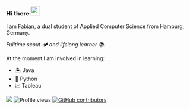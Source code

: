 ### Hi there <img src="https://media.giphy.com/media/hvRJCLFzcasrR4ia7z/giphy.gif" width="25px"> 

I am Fabian, a dual student of Applied Computer Science from Hamburg, Germany.

*Fulltime scout 🏕️ and lifelong learner 📚.*

At the moment I am involved in learning:

- 🏝️ Java
- 🤖 Python
- 📈 Tableau



![](https://visitor-badge.glitch.me/badge?page_id=FForthmann.FForthmann) ![Profile views](https://gpvc.arturio.dev/FForthmann) [![GitHub contributors](https://img.shields.io/github/contributors/FForthmann/Mysterious-project.svg)](https://GitHub.com/FForthmann/Mysterious-project/graphs/contributors/)

